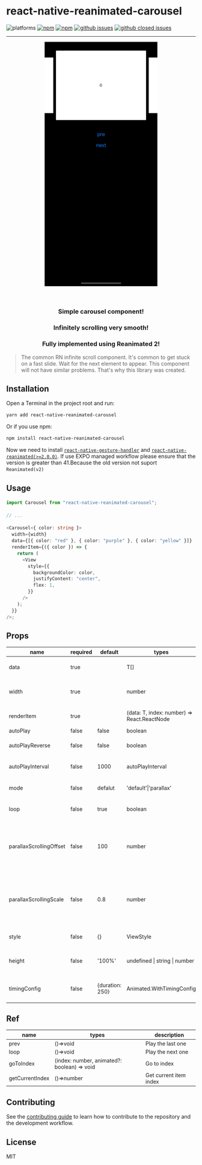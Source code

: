 # react-native-reanimated-carousel

![platforms](https://img.shields.io/badge/platforms-Android%20%7C%20iOS-brightgreen.svg?style=flat-square&colorB=191A17)
[![npm](https://img.shields.io/npm/v/react-native-reanimated-carousel.svg?style=flat-square)](https://www.npmjs.com/package/react-native-reanimated-carousel)
[![npm](https://img.shields.io/npm/dm/react-native-reanimated-carousel.svg?style=flat-square&colorB=007ec6)](https://www.npmjs.com/package/react-native-reanimated-carousel)
[![github issues](https://img.shields.io/github/issues/zwh1666258377/react-native-reanimated-carousel.svg?style=flat-square)](https://github.com/zwh1666258377/react-native-reanimated-carousel/issues)
[![github closed issues](https://img.shields.io/github/issues-closed/zwh1666258377/react-native-reanimated-carousel.svg?style=flat-square&colorB=44cc11)](https://github.com/zwh1666258377/react-native-reanimated-carousel/issues?q=is%3Aissue+is%3Aclosed)

-----

<p align="center">
  <img width="300" src="./assets/example-01.gif">
</p>

<br/>

<h3 align="center">Simple carousel component!</h3>
<h3 align="center">Infinitely scrolling very smooth!</h3>
<h3 align="center">Fully implemented using Reanimated 2!</h3>

> The common RN infinite scroll component. It's common to get stuck on a fast slide. Wait for the next element to appear. This component will not have similar problems. That's why this library was created.

## Installation

Open a Terminal in the project root and run:

```sh
yarn add react-native-reanimated-carousel
```

Or if you use npm:

```sh
npm install react-native-reanimated-carousel
```

Now we need to install [`react-native-gesture-handler`](https://github.com/kmagiera/react-native-gesture-handler) and [`react-native-reanimated(>=2.0.0)`](https://github.com/kmagiera/react-native-reanimated).
If use EXPO managed workflow please ensure that the version is greater than  41.Because the old version not suport `Reanimated(v2)`

## Usage

```typescript
import Carousel from "react-native-reanimated-carousel";

// ...

<Carousel<{ color: string }>
  width={width}
  data={[{ color: "red" }, { color: "purple" }, { color: "yellow" }]}
  renderItem={({ color }) => {
    return (
      <View
        style={{
          backgroundColor: color,
          justifyContent: "center",
          flex: 1,
        }}
      />
    );
  }}
/>;
```

## Props

| name                    | required | default         | types                                       | description                                                                    |
| ----------------------- | -------- | --------------- | ------------------------------------------- | ------------------------------------------------------------------------------ |
| data                    | true     |                 | T[]                                         | Carousel items data set                                                        |
| width                   | true     |                 | number                                      | Specified carousel container width                                             |
| renderItem              | true     |                 | (data: T, index: number) => React.ReactNode | Render carousel item                                                           |
| autoPlay                | false    | false           | boolean                                     | Auto play                                                                      |
| autoPlayReverse         | false    | false           | boolean                                     | Auto play reverse playback                                                     |
| autoPlayInterval        | false    | 1000            | autoPlayInterval                            | Auto play playback interval                                                    |
| mode                    | false    | defalut         | 'default'\|'parallax'                       | Carousel Animated transitions                                                  |
| loop                    | false    | true            | boolean                                     | Carousel loop playback                                                         |
| parallaxScrollingOffset | false    | 100             | number                                      | When use 'default' Layout props,this prop can be control prev/next item offset |
| parallaxScrollingScale  | false    | 0.8             | number                                      | When use 'default' Layout props,this prop can be control prev/next item scale  |
| style                   | false    | {}              | ViewStyle                                   | Carousel container style                                                       |
| height                  | false    | '100%'          | undefined \| string \| number               | Specified carousel container height                                            |
| timingConfig            | false    | {duration: 250} | Animated.WithTimingConfig                   | Timing config of translation animated                                          |

## Ref

| name            | types      | description            |
| --------------- | ---------- | ---------------------- |
| prev            | ()=>void   | Play the last one      |
| loop            | ()=>void   | Play the next one      |
| goToIndex | (index: number, animated?: boolean) => void | Go to index |
| getCurrentIndex | ()=>number | Get current item index |

## Contributing

See the [contributing guide](CONTRIBUTING.md) to learn how to contribute to the repository and the development workflow.

## License

MIT
